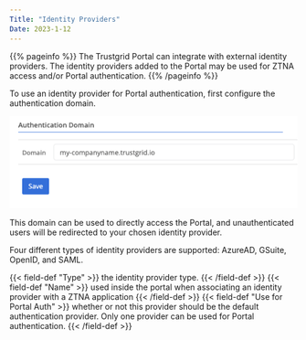 ```yaml
---
Title: "Identity Providers"
Date: 2023-1-12
---
```

{{% pageinfo %}}
The Trustgrid Portal can integrate with external identity providers. The identity providers added to the Portal may be used for ZTNA access and/or Portal authentication.
{{% /pageinfo %}}

To use an identity provider for Portal authentication, first configure the authentication domain.

![img](auth-domain.png)

This domain can be used to directly access the Portal, and unauthenticated users will be redirected to your chosen identity provider.

Four different types of identity providers are supported: AzureAD, GSuite, OpenID, and SAML.

{{< field-def "Type" >}}
the identity provider type.
{{< /field-def >}}
{{< field-def "Name" >}}
used inside the portal when associating an identity provider with a ZTNA application
{{< /field-def >}}
{{< field-def "Use for Portal Auth" >}}
whether or not this provider should be the default authentication provider. Only one provider can be used for Portal authentication.
{{< /field-def >}}
